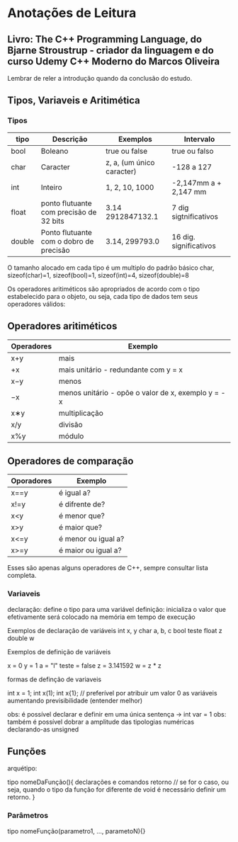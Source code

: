 # Anotações de Leitura

## Livro: The C++ Programming Language, do Bjarne Stroustrup - criador da linguagem e do curso Udemy C++ Moderno do Marcos Oliveira

Lembrar de reler a introdução quando da conclusão do estudo.

## Tipos, Variaveis e Aritimética

### Tipos

|tipo  | Descrição | Exemplos | Intervalo |
|---|---|---|---|  
|bool  |Boleano  |true ou false  | true ou falso |
|char|Caracter|z, a, (um único caracter)| -128 a 127 |
|int|Inteiro|1, 2, 10, 1000| -2,147mm a + 2,147 mm |
|float | ponto flutuante com precisão de 32 bits | 3.14 2912847132.1 | 7 dig sigtnificativos |
|double|Ponto flutuante com o dobro de precisão|3.14, 299793.0| 16 dig. significativos |

O tamanho alocado em cada tipo é um multiplo do padrão básico char, sizeof(char)=1, sizeof(bool)=1, sizeof(int)=4, sizeof(double)=8

Os operadores aritiméticos são apropriados de acordo com o tipo estabelecido para o objeto, ou seja, cada tipo de dados tem seus operadores válidos:

## Operadores  aritiméticos

| Operadores | Exemplo |
| -------------- | --------------- |
|x+y | mais|
|+x |  mais unitário - redundante com y = x |
|x−y | menos |
|−x | menos unitário - opõe o valor de x, exemplo y = -x |
|x∗y | multiplicação |
|x/y | divisão |
|x%y | módulo |

## Operadores de comparação

| Oporadores | Exemplo |
| -------------- | --------------- |
|x==y  | é igual a? |
|x!=y | é difrente de? |
|x<y | é menor que?|
|x>y | é maior que? |
|x<=y | é menor ou igual a?|
|x>=y | é maior ou igual a?|

Esses são apenas alguns operadores de C++, sempre consultar lista completa.

### Variaveis

declaração: define o tipo para uma variável
definição: inicializa o valor que efetivamente será colocado na memória em tempo de execução

Exemplos de declaração de variáveis
int x, y
char a, b, c
bool teste
float z
double w

Exemplos de definição de variáveis

x = 0
y = 1
a = "l"
teste = false
z = 3.141592
w = z * z

formas de definção de variaveis

int x = 1;
int x(1);
int x{1}; // preferível por atribuir um valor 0 as variáveis aumentando previsibilidade (entender melhor)

obs: é possível declarar e definir em uma única sentença -> int var = 1
obs: também é possível dobrar a amplitude das tipologias numéricas declarando-as unsigned

## Funções

arquétipo:

tipo nomeDaFunção(){
declarações e comandos
retorno // se for o caso, ou seja, quando o tipo da função for diferente de void é necessário definir um retorno.
}

### Parâmetros

tipo nomeFunção(parametro1, ..., parametoN){}
